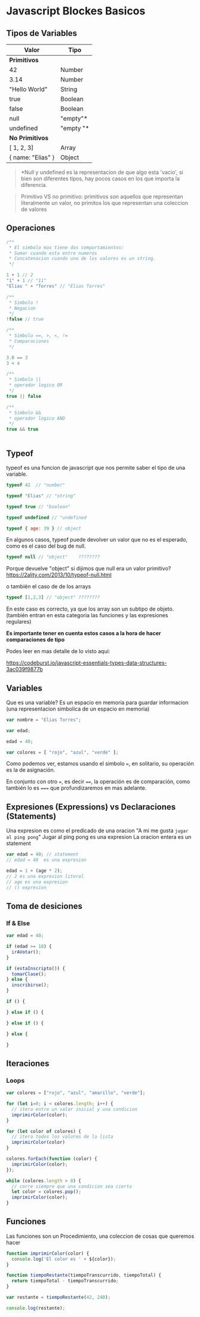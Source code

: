 # Javascript Blockes Basicos

## Tipos de Variables

| Valor | Tipo |
|-|-|
| **Primitivos** |
| 42 | Number |
| 3.14 | Number |
| "Hello World" | String |
| true | Boolean |
| false | Boolean |
| null | "empty"* |
| undefined | "empty "*|
| **No Primitivos**
| [ 1, 2, 3] | Array |
| { name: "Elias" } | Object |

> *Null y undefined es la representacion de que algo esta 'vacio', si bien son diferentes tipos, hay pocos casos en los que importa la diferencia.

> Primitivo VS no primitivo: primitivos son aquellos que representan literalmente un valor, no primitos los que representan una coleccion de valores

## Operaciones
```javascript
/**
 * El simbolo mas tiene dos comportamientos:
 * Sumar cuando esta entre numeros
 * Concatenacion cuando uno de los valores es un string.
 */

1 + 1 // 2
"1" + 1 // "11"
"Elias " + "Torres" // "Elias Torres"

/**
 * Simbolo !
 * Negacion
 */
!false // true

/**
 * Simbolo ==, >, <, !=
 * Comparaciones
 */

3.0 == 3
3 < 4

/**
 * Simbolo ||
 * operador logico OR
 */
true || false

/**
 * Simbolo &&
 * operador logico AND
 */
true && true



```
## Typeof

typeof es una funcion de javascript que nos permite saber el tipo de una variable.

```javascript
typeof 42  // "number"

typeof "Elias" // "string"

typeof true // "boolean"

typeof undefined // "undefined

typeof { age: 39 } // object
```
En algunos casos, typeof puede devolver un valor que no es el esperado, como es el caso del bug de null.
``` javascript
typeof null // "object"    ????????
```
Porque devuelve "object" si dijimos que null era un valor primitivo? https://2ality.com/2013/10/typeof-null.html


o también el caso de de los arrays
```javascript
typeof [1,2,3] // "object" ????????
```
En este caso es correcto, ya que los array son un subtipo de objeto. (también entran en esta categoria las funciones y las expresiones regulares)


**Es importante tener en cuenta estos casos a la hora de hacer comparaciones de tipo**


Podes leer en mas detalle de lo visto aqui:

https://codeburst.io/javascript-essentials-types-data-structures-3ac039f9877b




## Variables

Que es una variable? Es un espacio en memoria para guardar informacion (una representacion simbolica de un espacio en memoria)

```javascript
var nombre = "Elias Torres";

var edad;

edad = 40;

var colores = [ "rojo", "azul", "verde" ];
```

Como podemos ver, estamos usando el simbolo `=`,
en solitario, su operación es la de asignación.

En conjunto con otro `=`, es decir `==`, la operación es de comparación, como también lo es `===` que profundizaremos en mas adelante.


## Expresiones (Expressions) vs  Declaraciones (Statements)

Una expresion es como el predicado de una oracion
"A mi me gusta `jugar al ping pong`" 
Jugar al ping pong es una expresion
La oracion entera es un statement

```javascript
var edad = 40; // statement
// edad = 40  es una expresion

edad = 1 + (age * 2);
// 2 es una expresion literal
// age es una expresion
// () expresion
```

## Toma de desiciones

### If & Else

```javascript
var edad = 40;

if (edad >= 18) {
  irAVotar();
}

if (estaInscripto()) {
  tomarClase();
} else {
  inscribirse();
}

if () {

} else if () {

} else if () {

} else {

}
```

## Iteraciones

### Loops

```javascript
var colores = ["rojo", "azul", "amarillo", "verde"];

for (let i=0; i < colores.length; i++) {
  // itera entre un valor inicial y una condicion
  imprimirColor(color);
}

for (let color of colores) {
  // itera todos los valores de la lista
  imprimirColor(color)
}

colores.forEach(function (color) {
  imprimirColor(color);
});

while (colores.length > 0) {
  // corre siempre que una condicion sea cierta
  let color = colores.pop();
  imprimirColor(color);
}

```

## Funciones

Las funciones son un Procedimiento, una coleccion de cosas que queremos hacer

```javascript
function imprimirColor(color) {
  console.log('El color es ' + ${color});
}
```

```javascript
function tiempoRestante(tiempoTranscurrido, tiempoTotal) {
  return tiempoTotal - tiempoTranscurrido;
}

var restante = tiempoRestante(42, 240);

console.log(restante);
```
